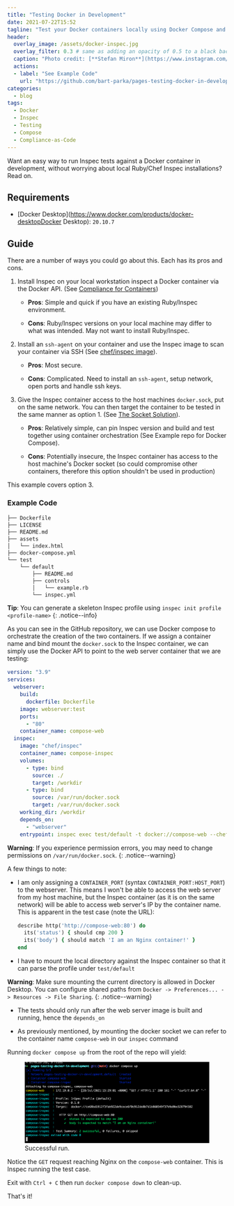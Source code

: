 ```yaml
---
title: "Testing Docker in Development"
date: 2021-07-22T15:52
tagline: "Test your Docker containers locally using Docker Compose and Inspec."
header:
  overlay_image: /assets/docker-inspec.jpg
  overlay_filter: 0.3 # same as adding an opacity of 0.5 to a black background
  caption: "Photo credit: [**Stefan Miron**](https://www.instagram.com/stefanmironphotography)"
  actions:
  - label: "See Example Code"
    url: "https://github.com/bart-parka/pages-testing-docker-in-development"
categories:
  - blog
tags:
  - Docker
  - Inspec
  - Testing
  - Compose
  - Compliance-as-Code
---
```


Want an easy way to run Inspec tests against a Docker container in development, without worrying about local Ruby/Chef Inspec installations? Read on.

## Requirements

- [Docker Desktop](https://www.docker.com/products/docker-desktopDocker Desktop): `20.10.7`

## Guide

There are a number of ways you could go about this. Each has its pros and cons.

1. Install Inspec on your local workstation inspect a Docker container via the Docker API. (See [Compliance for Containers](https://blog.chef.io/docker-container-compliance-with-inspec))

    - **Pros**: Simple and quick if you have an existing Ruby/Inspec environment.

    - **Cons**: Ruby/Inspec versions on your local machine may differ to what was intended. May not want to install Ruby/Inspec.

2. Install an `ssh-agent` on your container and use the Inspec image to scan your container via SSH (See [chef/inspec image](https://hub.docker.com/r/chef/inspec)).

    - **Pros**: Most secure.

    - **Cons**: Complicated. Need to install an `ssh-agent`, setup network, open ports and handle ssh keys.

3. Give the Inspec container access to the host machines `docker.sock`, put on the same network. You can then target the container to be tested in the same manner as option 1. (See [The Socket Solution](http://jpetazzo.github.io/2015/09/03/do-not-use-docker-in-docker-for-ci/)).

    - **Pros**: Relatively simple, can pin Inspec version and build and test together using container orchestration (See Example repo for Docker Compose).

    - **Cons**: Potentially insecure, the Inspec container has access to the host machine's Docker socket (so could compromise other containers, therefore this option shouldn't be used in production)

This example covers option 3.

### Example Code

```
├── Dockerfile
├── LICENSE
├── README.md
├── assets
│   └── index.html
├── docker-compose.yml
└── test
    └── default
        ├── README.md
        ├── controls
        │   └── example.rb
        └── inspec.yml

```

**Tip**: You can generate a skeleton Inspec profile using `inspec init profile <profile-name>`
{: .notice--info}

As you can see in the GitHub repository, we can use Docker compose to orchestrate the creation of the two containers. If we assign a container name and bind mount the `docker.sock` to the Inspec container, we can simply use the Docker API to point to the web server container that we are testing:

```yaml
version: "3.9"
services:
  webserver:
    build:
      dockerfile: Dockerfile
    image: webserver:test
    ports:
      - "80"
    container_name: compose-web
  inspec:
    image: "chef/inspec"
    container_name: compose-inspec
    volumes:
      - type: bind
        source: ./
        target: /workdir
      - type: bind
        source: /var/run/docker.sock
        target: /var/run/docker.sock
    working_dir: /workdir
    depends_on:
      - "webserver"
    entrypoint: inspec exec test/default -t docker://compose-web --chef-license accept-silent

```

**Warning**: If you experience permission errors, you may need to change permissions on `/var/run/docker.sock`.
{: .notice--warning}

A few things to note:

* I am only assigning a `CONTAINER_PORT` (syntax `CONTAINER_PORT:HOST_PORT`) to the webserver. This means I won't be able to access the web server from my host machine, but the Inspec container (as it is on the same network) will be able to access web server's IP by the container name. This is apparent in the test case (note the URL):

  ```ruby
  describe http('http://compose-web:80') do
    its('status') { should cmp 200 }
    its('body') { should match 'I am an Nginx container!' }
  end
  ```

* I have to mount the local directory against the Inspec container so that it can parse the profile under `test/default`

**Warning**: Make sure mounting the current directory is allowed in Docker Desktop. You can configure shared paths from `Docker -> Preferences... -> Resources -> File Sharing`.
{: .notice--warning}

* The tests should only run after the web server image is built and running, hence the `depends_on`

* As previously mentioned, by mounting the docker socket we can refer to the container name `compose-web` in our `inspec` command

Running `docker compose up` from the root of the repo will yield:

<figure>
  <img src="/assets/images/2021-07-22-docker-inspec/docker-compose-up.png">
  <figcaption>Successful run.</figcaption>
</figure>

Notice the `GET` request reaching Nginx on the `compose-web` container. This is Inspec running the test case.

Exit with `Ctrl + C` then run `docker compose down` to clean-up.

That's it!
